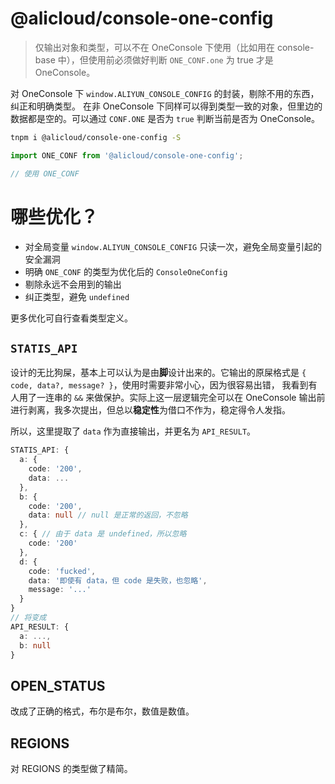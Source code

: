 @alicloud/console-one-config
===

> 仅输出对象和类型，可以不在 OneConsole 下使用（比如用在 console-base 中），但使用前必须做好判断 `ONE_CONF.one` 为 true 才是 OneConsole。

对 OneConsole 下 `window.ALIYUN_CONSOLE_CONFIG` 的封装，剔除不用的东西，纠正和明确类型。
在非 OneConsole 下同样可以得到类型一致的对象，但里边的数据都是空的。可以通过 `CONF.ONE` 是否为 `true` 判断当前是否为 OneConsole。

```sh
tnpm i @alicloud/console-one-config -S
```

```typescript
import ONE_CONF from '@alicloud/console-one-config';

// 使用 ONE_CONF
```

# 哪些优化？

* 对全局变量 `window.ALIYUN_CONSOLE_CONFIG` 只读一次，避免全局变量引起的安全漏洞
* 明确 `ONE_CONF` 的类型为优化后的 `ConsoleOneConfig`
* 剔除永远不会用到的输出
* 纠正类型，避免 `undefined`

更多优化可自行查看类型定义。

## `STATIS_API`

设计的无比狗屎，基本上可以认为是由**脚**设计出来的。它输出的原屎格式是 `{ code, data?, message? }`，使用时需要非常小心，因为很容易出错，
我看到有人用了一连串的 `&&` 来做保护。实际上这一层逻辑完全可以在 OneConsole 输出前进行剥离，我多次提出，但总以**稳定性**为借口不作为，稳定得令人发指。

所以，这里提取了 `data` 作为直接输出，并更名为 `API_RESULT`。

```typescript
STATIS_API: {
  a: {
    code: '200',
    data: ...
  },
  b: {
    code: '200',
    data: null // null 是正常的返回，不忽略
  },
  c: { // 由于 data 是 undefined，所以忽略
    code: '200'
  },
  d: {
    code: 'fucked',
    data: '即使有 data，但 code 是失败，也忽略',
    message: '...'
  }
}
// 将变成
API_RESULT: {
  a: ...,
  b: null
}
```

## OPEN_STATUS

改成了正确的格式，布尔是布尔，数值是数值。

## REGIONS

对 REGIONS 的类型做了精简。

